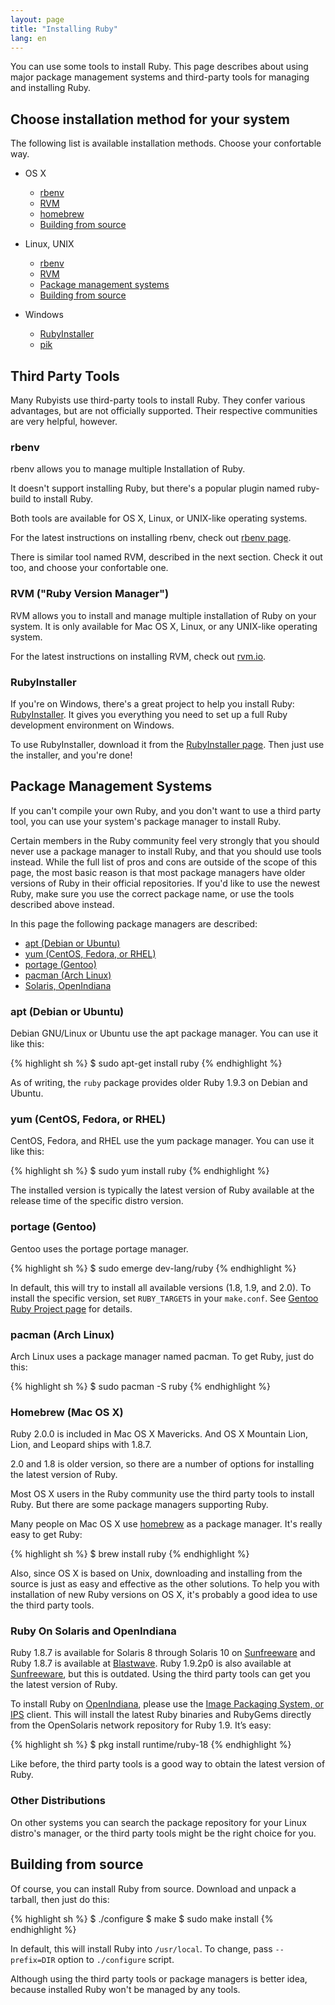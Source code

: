 ```yaml
---
layout: page
title: "Installing Ruby"
lang: en
---
```


You can use some tools to install Ruby.
This page describes about using major package management systems and third-party tools for managing and installing Ruby.

## Choose installation method for your system

The following list is available installation methods.
Choose your confortable way.

- OS X

  - [rbenv](#rbenv)
  - [RVM](#rvm)
  - [homebrew](#homebrew)
  - [Building from source](#building-from-source)

- Linux, UNIX

  - [rbenv](#rbenv)
  - [RVM](#rvm)
  - [Package management systems](#package-management-systems)
  - [Building from source](#building-from-source)

- Windows

  - [RubyInstaller](#rubyinstaller)
  - [pik][pik]

<a name="third-party-tools">

## Third Party Tools

Many Rubyists use third-party tools to install Ruby.
They confer various advantages, but are not officially supported. Their
respective communities are very helpful, however.

<a name="rbenv">

### rbenv

rbenv allows you to manage multiple Installation of Ruby.

It doesn't support installing Ruby, but there's a popular plugin named
ruby-build to install Ruby.

Both tools are available for OS X, Linux, or UNIX-like operating systems.

For the latest instructions on installing rbenv, check out [rbenv page][rbenv].

There is similar tool named RVM, described in the next section.
Check it out too, and choose your confortable one.

<a name="rvm">

### RVM ("Ruby Version Manager")

RVM allows you to install and manage multiple installation of Ruby on your
system.  It is only available for Mac OS X, Linux, or any UNIX-like
operating system.

For the latest instructions on installing RVM, check out [rvm.io][rvm].

<a name="rubyinstaller">

### RubyInstaller

If you're on Windows, there's a great project to help you install Ruby:
[RubyInstaller][rubyinstaller].
It gives you everything you need to set up a full Ruby development
environment on Windows.

To use RubyInstaller, download it from the [RubyInstaller page][rubyinstaller].
Then just use the installer, and you're done!

<a name="package-management-systems">

## Package Management Systems

If you can't compile your own Ruby, and you don't want to use a third
party tool, you can use your system's package manager to install Ruby.

Certain members in the Ruby community feel very strongly that you should
never use a package manager to install Ruby, and that you should use tools
instead. While the full list of pros and cons are outside of the scope
of this page, the most basic reason is that most package managers have
older versions of Ruby in their official repositories. If you'd like to
use the newest Ruby, make sure you use the correct package name,
or use the tools described above instead.

In this page the following package managers are described:

- [apt (Debian or Ubuntu)](#apt)
- [yum (CentOS, Fedora, or RHEL)](#yum)
- [portage (Gentoo)](#gentoo)
- [pacman (Arch Linux)](#pacman)
- [Solaris, OpenIndiana](#solaris)

<a name="apt">

### apt (Debian or Ubuntu)

Debian GNU/Linux or Ubuntu use the apt package manager.
You can use it like this:

{% highlight sh %}
$ sudo apt-get install ruby
{% endhighlight %}

As of writing, the `ruby` package provides older Ruby 1.9.3
on Debian and Ubuntu.

<a name="yum">

### yum (CentOS, Fedora, or RHEL)

CentOS, Fedora, and RHEL use the yum package manager.
You can use it like this:

{% highlight sh %}
$ sudo yum install ruby
{% endhighlight %}

The installed version is typically the latest version of Ruby available
at the release time of the specific distro version.

<a name="portage">

### portage (Gentoo)

Gentoo uses the portage portage manager.

{% highlight sh %}
$ sudo emerge dev-lang/ruby
{% endhighlight %}

In default, this will try to install all available versions (1.8, 1.9, and 2.0).
To install the specific version, set `RUBY_TARGETS` in your `make.conf`.
See [Gentoo Ruby Project page][gentoo-ruby] for details.

<a name="pacman">

### pacman (Arch Linux)

Arch Linux uses a package manager named pacman. To get Ruby, just do
this:

{% highlight sh %}
$ sudo pacman -S ruby
{% endhighlight %}

<a name="homebrew">

### Homebrew (Mac OS X)

Ruby 2.0.0 is included in Mac OS X Mavericks.
And OS X Mountain Lion, Lion, and Leopard ships with 1.8.7.

2.0 and 1.8 is older version, so there are a number of options
for installing the latest version of Ruby.

Most OS X users in the Ruby community use the third party tools to install
Ruby. But there are some package managers supporting Ruby.

Many people on Mac OS X use [homebrew][homebrew] as a package manager.
It's really easy to get Ruby:

{% highlight sh %}
$ brew install ruby
{% endhighlight %}

Also, since OS X is based on Unix, downloading and installing from the
source is just as easy and effective as the other solutions.
To help you with installation of new Ruby versions on OS X, it's
probably a good idea to use the third party tools.

<a name="solaris">

### Ruby On Solaris and OpenIndiana

Ruby 1.8.7 is available for Solaris 8 through Solaris 10 on
[Sunfreeware][sunfreeware] and Ruby 1.8.7 is available at [Blastwave][blastwave].
Ruby 1.9.2p0 is also available at [Sunfreeware][sunfreeware], but this is outdated.
Using the third party tools can get you the latest version of Ruby.

To install Ruby on [OpenIndiana][openindiana], please use the [Image Packaging
System, or IPS][opensolaris-pkg] client. This will install the latest Ruby binaries
and RubyGems directly from the OpenSolaris network repository for
Ruby 1.9. It’s easy:

{% highlight sh %}
$ pkg install runtime/ruby-18
{% endhighlight %}

Like before, the third party tools is a good way to obtain the latest version of Ruby.

<a name="other">

### Other Distributions

On other systems you can search the package repository for your
Linux distro's manager, or the third party tools might be the right choice for you.

<a name="building-from-source">

## Building from source

Of course, you can install Ruby from source.
Download and unpack a tarball, then just do this:

{% highlight sh %}
$ ./configure
$ make
$ sudo make install
{% endhighlight %}

In default, this will install Ruby into `/usr/local`. To change, pass
`--prefix=DIR` option to `./configure` script.

Although using the third party tools or package managers is better idea,
because installed Ruby won't be managed by any tools.


[rvm]: http://rvm.io/
[rbenv]: https://github.com/sstephenson/rbenv
[rubyinstaller]: http://rubyinstaller.org/
[pik]: https://github.com/vertiginous/pik
[sunfreeware]: http://www.sunfreeware.com
[blastwave]: http://www.blastwave.org
[openindiana]: http://openindiana.org/
[opensolaris-pkg]: http://opensolaris.org/os/project/pkg/
[macosforge-ruby]: http://trac.macosforge.org/projects/ruby/wiki
[gentoo-ruby]: http://www.gentoo.org/proj/en/prog_lang/ruby/
[homebrew]: http://brew.sh/
